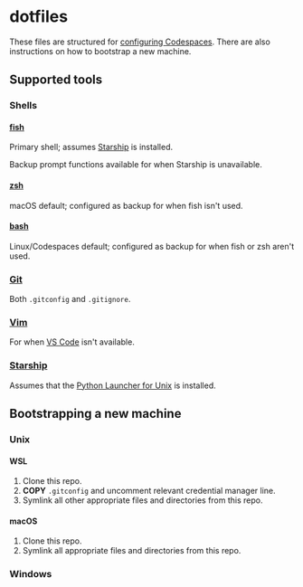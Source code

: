 # dotfiles

These files are structured for [configuring Codespaces](https://docs.github.com/en/codespaces/customizing-your-codespace/personalizing-codespaces-for-your-account#dotfiles). There are also instructions on how to bootstrap a new machine.

## Supported tools

### Shells

#### [fish](https://fishshell.com/)

Primary shell; assumes [Starship](https://starship.rs/) is installed.

Backup prompt functions available for when Starship is unavailable.


#### [zsh](https://zsh.sourceforge.io/)

macOS default; configured as backup for when fish isn't used.


#### [bash](https://www.gnu.org/software/bash/)

Linux/Codespaces default; configured as backup for when fish or zsh aren't used.


### [Git](https://git-scm.com/)

Both `.gitconfig` and `.gitignore`.


### [Vim](https://www.vim.org/)

For when [VS Code](https://code.visualstudio.com/) isn't available.


### [Starship](https://starship.rs/)

Assumes that the [Python Launcher for Unix](https://github.com/brettcannon/python-launcher) is installed.


## Bootstrapping a new machine

### Unix


#### WSL

1. Clone this repo.
1. **COPY** `.gitconfig` and uncomment relevant credential manager line.
1. Symlink all other appropriate files and directories from this repo.

#### macOS

1. Clone this repo.
1. Symlink all appropriate files and directories from this repo.

### Windows
